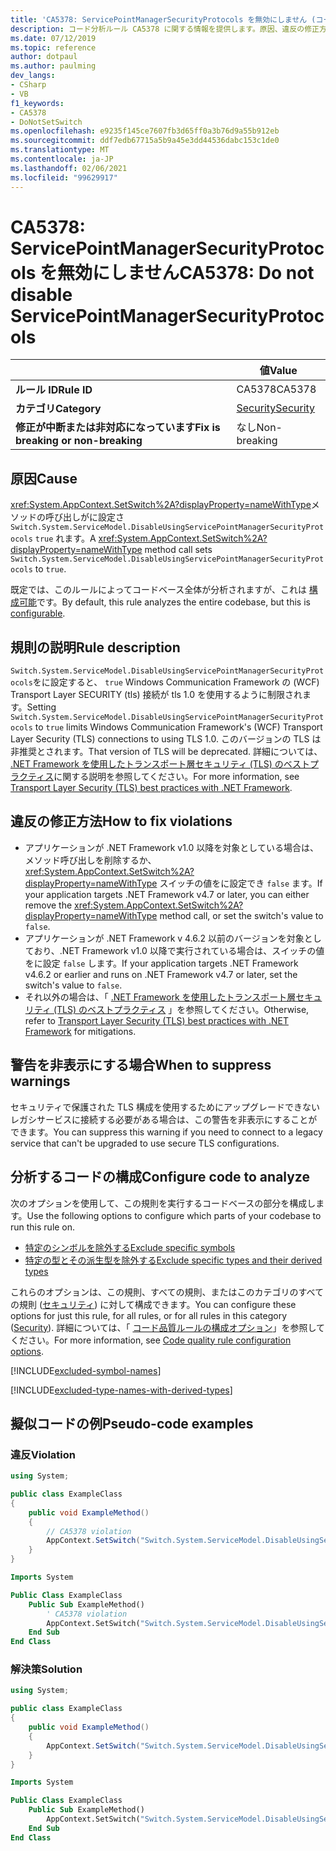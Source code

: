 ```yaml
---
title: 'CA5378: ServicePointManagerSecurityProtocols を無効にしません (コード分析)'
description: コード分析ルール CA5378 に関する情報を提供します。原因、違反の修正方法、非表示にするタイミングなどが含まれます。
ms.date: 07/12/2019
ms.topic: reference
author: dotpaul
ms.author: paulming
dev_langs:
- CSharp
- VB
f1_keywords:
- CA5378
- DoNotSetSwitch
ms.openlocfilehash: e9235f145ce7607fb3d65ff0a3b76d9a55b912eb
ms.sourcegitcommit: ddf7edb67715a5b9a45e3dd44536dabc153c1de0
ms.translationtype: MT
ms.contentlocale: ja-JP
ms.lasthandoff: 02/06/2021
ms.locfileid: "99629917"
---
```

# <a name="ca5378-do-not-disable-servicepointmanagersecurityprotocols"></a><span data-ttu-id="c99f8-103">CA5378: ServicePointManagerSecurityProtocols を無効にしません</span><span class="sxs-lookup"><span data-stu-id="c99f8-103">CA5378: Do not disable ServicePointManagerSecurityProtocols</span></span>

| | <span data-ttu-id="c99f8-104">値</span><span class="sxs-lookup"><span data-stu-id="c99f8-104">Value</span></span> |
|-|-|
| <span data-ttu-id="c99f8-105">**ルール ID**</span><span class="sxs-lookup"><span data-stu-id="c99f8-105">**Rule ID**</span></span> |<span data-ttu-id="c99f8-106">CA5378</span><span class="sxs-lookup"><span data-stu-id="c99f8-106">CA5378</span></span>|
| <span data-ttu-id="c99f8-107">**カテゴリ**</span><span class="sxs-lookup"><span data-stu-id="c99f8-107">**Category**</span></span> |[<span data-ttu-id="c99f8-108">Security</span><span class="sxs-lookup"><span data-stu-id="c99f8-108">Security</span></span>](security-warnings.md)|
| <span data-ttu-id="c99f8-109">**修正が中断または非対応になっています**</span><span class="sxs-lookup"><span data-stu-id="c99f8-109">**Fix is breaking or non-breaking**</span></span> |<span data-ttu-id="c99f8-110">なし</span><span class="sxs-lookup"><span data-stu-id="c99f8-110">Non-breaking</span></span>|

## <a name="cause"></a><span data-ttu-id="c99f8-111">原因</span><span class="sxs-lookup"><span data-stu-id="c99f8-111">Cause</span></span>

<span data-ttu-id="c99f8-112"><xref:System.AppContext.SetSwitch%2A?displayProperty=nameWithType>メソッドの呼び出しがに設定さ `Switch.System.ServiceModel.DisableUsingServicePointManagerSecurityProtocols` `true` れます。</span><span class="sxs-lookup"><span data-stu-id="c99f8-112">A <xref:System.AppContext.SetSwitch%2A?displayProperty=nameWithType> method call sets `Switch.System.ServiceModel.DisableUsingServicePointManagerSecurityProtocols` to `true`.</span></span>

<span data-ttu-id="c99f8-113">既定では、このルールによってコードベース全体が分析されますが、これは [構成可能](#configure-code-to-analyze)です。</span><span class="sxs-lookup"><span data-stu-id="c99f8-113">By default, this rule analyzes the entire codebase, but this is [configurable](#configure-code-to-analyze).</span></span>

## <a name="rule-description"></a><span data-ttu-id="c99f8-114">規則の説明</span><span class="sxs-lookup"><span data-stu-id="c99f8-114">Rule description</span></span>

<span data-ttu-id="c99f8-115">`Switch.System.ServiceModel.DisableUsingServicePointManagerSecurityProtocols`をに設定すると、 `true` Windows Communication Framework の (WCF) Transport Layer SECURITY (tls) 接続が tls 1.0 を使用するように制限されます。</span><span class="sxs-lookup"><span data-stu-id="c99f8-115">Setting `Switch.System.ServiceModel.DisableUsingServicePointManagerSecurityProtocols` to `true` limits Windows Communication Framework's (WCF) Transport Layer Security (TLS) connections to using TLS 1.0.</span></span> <span data-ttu-id="c99f8-116">このバージョンの TLS は非推奨とされます。</span><span class="sxs-lookup"><span data-stu-id="c99f8-116">That version of TLS will be deprecated.</span></span> <span data-ttu-id="c99f8-117">詳細については、 [.NET Framework を使用したトランスポート層セキュリティ (TLS) のベストプラクティス](../../../framework/network-programming/tls.md#switchsystemservicemodeldisableusingservicepointmanagersecurityprotocols)に関する説明を参照してください。</span><span class="sxs-lookup"><span data-stu-id="c99f8-117">For more information, see [Transport Layer Security (TLS) best practices with .NET Framework](../../../framework/network-programming/tls.md#switchsystemservicemodeldisableusingservicepointmanagersecurityprotocols).</span></span>

## <a name="how-to-fix-violations"></a><span data-ttu-id="c99f8-118">違反の修正方法</span><span class="sxs-lookup"><span data-stu-id="c99f8-118">How to fix violations</span></span>

- <span data-ttu-id="c99f8-119">アプリケーションが .NET Framework v1.0 以降を対象としている場合は、メソッド呼び出しを削除するか、 <xref:System.AppContext.SetSwitch%2A?displayProperty=nameWithType> スイッチの値をに設定でき `false` ます。</span><span class="sxs-lookup"><span data-stu-id="c99f8-119">If your application targets .NET Framework v4.7 or later, you can either remove the <xref:System.AppContext.SetSwitch%2A?displayProperty=nameWithType> method call, or set the switch's value to `false`.</span></span>
- <span data-ttu-id="c99f8-120">アプリケーションが .NET Framework v 4.6.2 以前のバージョンを対象としており、.NET Framework v1.0 以降で実行されている場合は、スイッチの値をに設定 `false` します。</span><span class="sxs-lookup"><span data-stu-id="c99f8-120">If your application targets .NET Framework v4.6.2 or earlier and runs on .NET Framework v4.7 or later, set the switch's value to `false`.</span></span>
- <span data-ttu-id="c99f8-121">それ以外の場合は、「 [.NET Framework を使用したトランスポート層セキュリティ (TLS) のベストプラクティス](../../../framework/network-programming/tls.md) 」を参照してください。</span><span class="sxs-lookup"><span data-stu-id="c99f8-121">Otherwise, refer to [Transport Layer Security (TLS) best practices with .NET Framework](../../../framework/network-programming/tls.md) for mitigations.</span></span>

## <a name="when-to-suppress-warnings"></a><span data-ttu-id="c99f8-122">警告を非表示にする場合</span><span class="sxs-lookup"><span data-stu-id="c99f8-122">When to suppress warnings</span></span>

<span data-ttu-id="c99f8-123">セキュリティで保護された TLS 構成を使用するためにアップグレードできないレガシサービスに接続する必要がある場合は、この警告を非表示にすることができます。</span><span class="sxs-lookup"><span data-stu-id="c99f8-123">You can suppress this warning if you need to connect to a legacy service that can't be upgraded to use secure TLS configurations.</span></span>

## <a name="configure-code-to-analyze"></a><span data-ttu-id="c99f8-124">分析するコードの構成</span><span class="sxs-lookup"><span data-stu-id="c99f8-124">Configure code to analyze</span></span>

<span data-ttu-id="c99f8-125">次のオプションを使用して、この規則を実行するコードベースの部分を構成します。</span><span class="sxs-lookup"><span data-stu-id="c99f8-125">Use the following options to configure which parts of your codebase to run this rule on.</span></span>

- [<span data-ttu-id="c99f8-126">特定のシンボルを除外する</span><span class="sxs-lookup"><span data-stu-id="c99f8-126">Exclude specific symbols</span></span>](#exclude-specific-symbols)
- [<span data-ttu-id="c99f8-127">特定の型とその派生型を除外する</span><span class="sxs-lookup"><span data-stu-id="c99f8-127">Exclude specific types and their derived types</span></span>](#exclude-specific-types-and-their-derived-types)

<span data-ttu-id="c99f8-128">これらのオプションは、この規則、すべての規則、またはこのカテゴリのすべての規則 ([セキュリティ](security-warnings.md)) に対して構成できます。</span><span class="sxs-lookup"><span data-stu-id="c99f8-128">You can configure these options for just this rule, for all rules, or for all rules in this category ([Security](security-warnings.md)).</span></span> <span data-ttu-id="c99f8-129">詳細については、「 [コード品質ルールの構成オプション](../code-quality-rule-options.md)」を参照してください。</span><span class="sxs-lookup"><span data-stu-id="c99f8-129">For more information, see [Code quality rule configuration options](../code-quality-rule-options.md).</span></span>

[!INCLUDE[excluded-symbol-names](~/includes/code-analysis/excluded-symbol-names.md)]

[!INCLUDE[excluded-type-names-with-derived-types](~/includes/code-analysis/excluded-type-names-with-derived-types.md)]

## <a name="pseudo-code-examples"></a><span data-ttu-id="c99f8-130">擬似コードの例</span><span class="sxs-lookup"><span data-stu-id="c99f8-130">Pseudo-code examples</span></span>

### <a name="violation"></a><span data-ttu-id="c99f8-131">違反</span><span class="sxs-lookup"><span data-stu-id="c99f8-131">Violation</span></span>

```csharp
using System;

public class ExampleClass
{
    public void ExampleMethod()
    {
        // CA5378 violation
        AppContext.SetSwitch("Switch.System.ServiceModel.DisableUsingServicePointManagerSecurityProtocols", true);
    }
}
```

```vb
Imports System

Public Class ExampleClass
    Public Sub ExampleMethod()
        ' CA5378 violation
        AppContext.SetSwitch("Switch.System.ServiceModel.DisableUsingServicePointManagerSecurityProtocols", true)
    End Sub
End Class
```

### <a name="solution"></a><span data-ttu-id="c99f8-132">解決策</span><span class="sxs-lookup"><span data-stu-id="c99f8-132">Solution</span></span>

```csharp
using System;

public class ExampleClass
{
    public void ExampleMethod()
    {
        AppContext.SetSwitch("Switch.System.ServiceModel.DisableUsingServicePointManagerSecurityProtocols", false);
    }
}
```

```vb
Imports System

Public Class ExampleClass
    Public Sub ExampleMethod()
        AppContext.SetSwitch("Switch.System.ServiceModel.DisableUsingServicePointManagerSecurityProtocols", false)
    End Sub
End Class
```
